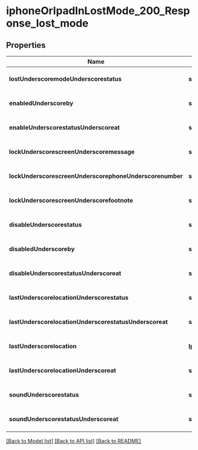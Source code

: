 # iphoneOrIpadInLostMode_200_Response_lost_mode

## Properties
Name | Type | Description | Notes
------------ | ------------- | ------------- | -------------
**lostUnderscoremodeUnderscorestatus** | **string** |  | [optional] [default to null]
**enabledUnderscoreby** | **string** |  | [optional] [default to null]
**enableUnderscorestatusUnderscoreat** | **string** |  | [optional] [default to null]
**lockUnderscorescreenUnderscoremessage** | **string** |  | [optional] [default to null]
**lockUnderscorescreenUnderscorephoneUnderscorenumber** | **string** |  | [optional] [default to null]
**lockUnderscorescreenUnderscorefootnote** | **string** |  | [optional] [default to null]
**disableUnderscorestatus** | **string** |  | [optional] [default to null]
**disabledUnderscoreby** | **string** |  | [optional] [default to null]
**disableUnderscorestatusUnderscoreat** | **string** |  | [optional] [default to null]
**lastUnderscorelocationUnderscorestatus** | **string** |  | [optional] [default to null]
**lastUnderscorelocationUnderscorestatusUnderscoreat** | **string** |  | [optional] [default to null]
**lastUnderscorelocation** | [**IphoneOrIpadInLostMode200ResponseLostModeLastLocation**](IphoneOrIpadInLostMode200ResponseLostModeLastLocation.md) |  | [optional] [default to null]
**lastUnderscorelocationUnderscoreat** | **string** |  | [optional] [default to null]
**soundUnderscorestatus** | **string** |  | [optional] [default to null]
**soundUnderscorestatusUnderscoreat** | **string** |  | [optional] [default to null]

[[Back to Model list]](../README.md#documentation-for-models) [[Back to API list]](../README.md#documentation-for-api-endpoints) [[Back to README]](../README.md)


